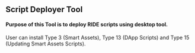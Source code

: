 ## Script Deployer Tool
#### Purpose of this Tool is to deploy RIDE scripts using desktop tool.
User can install Type 3 (Smart Assets), Type 13 (DApp Scripts) and Type 15 (Updating Smart Assets Scripts).
